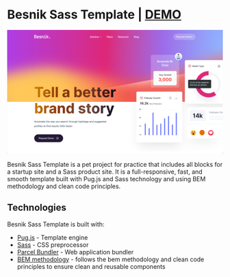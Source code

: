 <h1>Besnik Sass Template | <a href="https://den-front.github.io/showcases.github.io/besnik-sass-template/">DEMO</a></h1>

<img src="preview.png" />

Besnik Sass Template is a pet project for practice that includes all blocks for a startup site and a Sass product site. It is a full-responsive, fast, and smooth template built with Pug.js and Sass technology and using BEM methodology and clean code principles.

<h2>Technologies</h2>

Besnik Sass Template is built with:

- <a href="https://pugjs.org/">Pug.js</a> - Template engine
- <a href="https://sass-lang.com/">Sass</a> - CSS preprocessor
- <a href="https://parceljs.org/">Parcel Bundler</a> - Web application bundler
- <a href="http://getbem.com/">BEM methodology</a> - follows the bem methodology and clean code principles to ensure clean and reusable components
